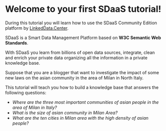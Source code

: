 Welcome to your first SDaaS tutorial!
=====================================

During this tutorial you will learn how to use the SDaaS Community Edition platform by [LinkedData.Center](http://LinkedData.Center).

SDaaS is a Smart Data Management Platform based on **W3C Semantic Web Standards**.

With SDaaS you learn from billions of open data sources,  integrate, clean and enrich your private data organizing all the information in a private knowledge base.

Suppose that you are a blogger that want to investigate the impact of some new laws on the asian community in the area of Milan in North Italy.

This tutorial will teach you how to build a knowledge base that answers the following questions:

- *Where are the  three most important communities of asian people in the area of Milan in Italy?*
- *What is the size of asian community in Milan Area?*
- *What are the ten cities in Milan area with the high density of asian people?*
